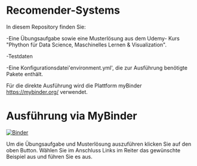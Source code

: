 # Recomender-Systems


In diesem Repository finden Sie:

-Eine Übungsaufgabe sowie eine Musterlösung aus dem Udemy- Kurs "Phython für Data Science, Maschinelles Lernen & Visualization".

-Testdaten

-Eine Konfigurationsdatei'environment.yml', die zur Ausführung benötigte Pakete enthält. 

Für die direkte Ausführung wird die Plattform myBinder https://mybinder.org/ verwendet.



# Ausführung via MyBinder



[![Binder](https://mybinder.org/badge_logo.svg)](https://mybinder.org/v2/gh/AlessioDalCero/Recomender-Systems/HEAD)

Um die Übungsaufgabe und Musterlösung auszuführen klicken Sie auf den oben Button. Wählen Sie im Anschluss Links im Reiter das gewünschte Beispiel aus und führen Sie es aus. 

